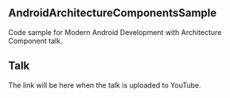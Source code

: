## AndroidArchitectureComponentsSample 

Code sample for Modern Android Development with Architecture Component talk.

## Talk
The link will be here when the talk is uploaded to YouTube.